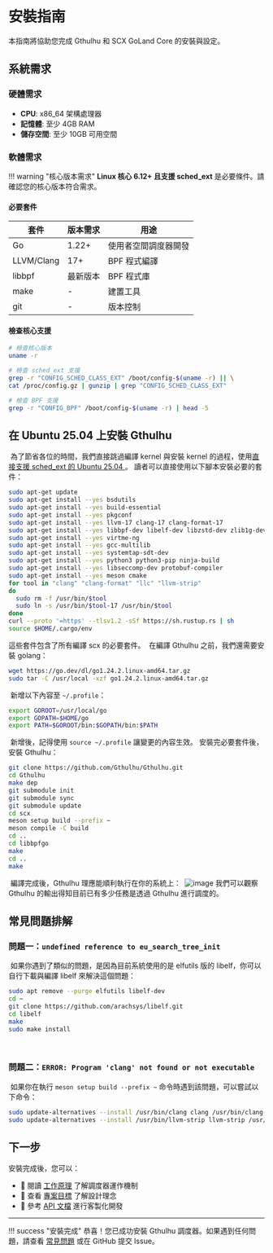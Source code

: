 # 安裝指南

本指南將協助您完成 Gthulhu 和 SCX GoLand Core 的安裝與設定。

## 系統需求

### 硬體需求

- **CPU**: x86_64 架構處理器
- **記憶體**: 至少 4GB RAM
- **儲存空間**: 至少 10GB 可用空間

### 軟體需求

!!! warning "核心版本需求"
    **Linux 核心 6.12+ 且支援 sched_ext** 是必要條件。請確認您的核心版本符合需求。

#### 必要套件

| 套件 | 版本需求 | 用途 |
|------|----------|------|
| Go | 1.22+ | 使用者空間調度器開發 |
| LLVM/Clang | 17+ | BPF 程式編譯 |
| libbpf | 最新版本 | BPF 程式庫 |
| make | - | 建置工具 |
| git | - | 版本控制 |

#### 檢查核心支援

```bash
# 檢查核心版本
uname -r

# 檢查 sched_ext 支援
grep -r "CONFIG_SCHED_CLASS_EXT" /boot/config-$(uname -r) || \
cat /proc/config.gz | gunzip | grep "CONFIG_SCHED_CLASS_EXT"

# 檢查 BPF 支援
grep -r "CONFIG_BPF" /boot/config-$(uname -r) | head -5
```

## 在 Ubuntu 25.04 上安裝 Gthulhu
​
為了節省各位的時間，我們直接跳過編譯 kernel 與安裝 kernel 的過程，使用[直接支援 sched_ext 的 Ubuntu 25.04 ](https://canonical.com/blog/canonical-releases-ubuntu-25-04-plucky-puffin)。
​
讀者可以直接使用以下腳本安裝必要的套件：

```sh
sudo apt-get update
sudo apt-get install --yes bsdutils
sudo apt-get install --yes build-essential
sudo apt-get install --yes pkgconf
sudo apt-get install --yes llvm-17 clang-17 clang-format-17
sudo apt-get install --yes libbpf-dev libelf-dev libzstd-dev zlib1g-dev
sudo apt-get install --yes virtme-ng
sudo apt-get install --yes gcc-multilib
sudo apt-get install --yes systemtap-sdt-dev
sudo apt-get install --yes python3 python3-pip ninja-build
sudo apt-get install --yes libseccomp-dev protobuf-compiler
sudo apt-get install --yes meson cmake
for tool in "clang" "clang-format" "llc" "llvm-strip"
do
  sudo rm -f /usr/bin/$tool
  sudo ln -s /usr/bin/$tool-17 /usr/bin/$tool
done
curl --proto '=https' --tlsv1.2 -sSf https://sh.rustup.rs | sh
source $HOME/.cargo/env
```

這些套件包含了所有編譯 scx 的必要套件。
​
在編譯 Gthulhu 之前，我們還需要安裝 golang：

```sh
wget https://go.dev/dl/go1.24.2.linux-amd64.tar.gz
sudo tar -C /usr/local -xzf go1.24.2.linux-amd64.tar.gz
```
​
新增以下內容至 `~/.profile`：

```sh
export GOROOT=/usr/local/go
export GOPATH=$HOME/go
export PATH=$GOROOT/bin:$GOPATH/bin:$PATH
```
​
新增後，記得使用 `source ~/.profile` 讓變更的內容生效。
​
安裝完必要套件後，安裝 Gthulhu：

```sh
git clone https://github.com/Gthulhu/Gthulhu.git
cd Gthulhu
make dep
git submodule init
git submodule sync
git submodule update
cd scx
meson setup build --prefix ~
meson compile -C build
cd ..
cd libbpfgo
make
cd ..
make
```
​
編譯完成後，Gthulhu 理應能順利執行在你的系統上：
​
![image](https://hackmd.io/_uploads/Sy0reSVige.png)
​
我們可以觀察 Gthulhu 的輸出得知目前已有多少任務是透過 Gthulhu 進行調度的。

## 常見問題排解

### 問題一：`undefined reference to eu_search_tree_init`
​
如果你遇到了類似的問題，是因為目前系統使用的是 elfutils 版的 libelf，你可以自行下載與編譯 libelf 來解決這個問題：
```sh
sudo apt remove --purge elfutils libelf-dev
cd ~
git clone https://github.com/arachsys/libelf.git
cd libelf
make
sudo make install
```
​
### 問題二：`ERROR: Program 'clang' not found or not executable`
​
如果你在執行 `meson setup build --prefix ~` 命令時遇到該問題，可以嘗試以下命令：
```sh
sudo update-alternatives --install /usr/bin/clang clang /usr/bin/clang-17 100
sudo update-alternatives --install /usr/bin/llvm-strip llvm-strip /usr/bin/llvm-strip-17 100
```

## 下一步

安裝完成後，您可以：

- 📖 閱讀 [工作原理](how-it-works.md) 了解調度器運作機制
- 🎯 查看 [專案目標](project-goals.md) 了解設計理念
- 🔧 參考 [API 文檔](api-reference.md) 進行客製化開發

---

!!! success "安裝完成"
    恭喜！您已成功安裝 Gthulhu 調度器。如果遇到任何問題，請查看 [常見問題](faq.md) 或在 GitHub 提交 Issue。
